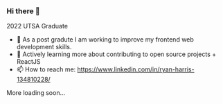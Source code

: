 ### Hi there 👋
2022 UTSA Graduate
- 🔭 As a post gradute I am working to improve my frontend web development skills.
- 🌱 Actively learning more about contributing to open source projects + ReactJS
- 📫 How to reach me: https://www.linkedin.com/in/ryan-harris-134810228/

More loading soon...

<!--
**ryanh210757/ryanh210757** is a ✨ _special_ ✨ repository because its `README.md` (this file) appears on your GitHub profile.

Here are some ideas to get you started:

- 🔭 I’m currently working on Scrimba's Frontend Career Path ...
- 🌱 I’m currently learning ...
- 👯 I’m looking to collaborate on ...
- 🤔 I’m looking for help with ...
- 💬 Ask me about ...
- 📫 How to reach me: ...
- 😄 Pronouns: ...
- ⚡ Fun fact: ...
-->
